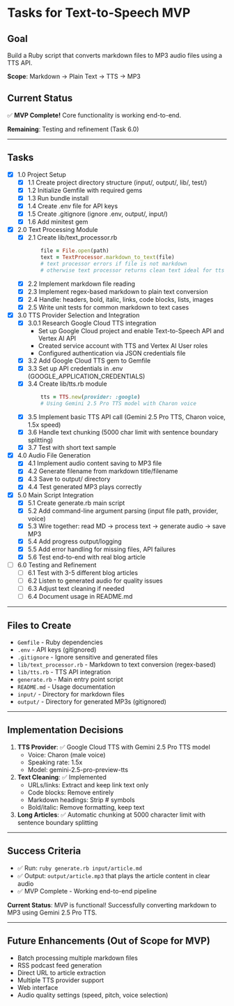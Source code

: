 # Tasks for Text-to-Speech MVP

## Goal
Build a Ruby script that converts markdown files to MP3 audio files using a TTS API.

**Scope**: Markdown → Plain Text → TTS → MP3

## Current Status
✅ **MVP Complete!** Core functionality is working end-to-end.

**Remaining**: Testing and refinement (Task 6.0)

---

## Tasks

- [x] 1.0 Project Setup
  - [x] 1.1 Create project directory structure (input/, output/, lib/, test/)
  - [x] 1.2 Initialize Gemfile with required gems
  - [x] 1.3 Run bundle install
  - [x] 1.4 Create .env file for API keys
  - [x] 1.5 Create .gitignore (ignore .env, output/, input/)
  - [x] 1.6 Add minitest gem

- [x] 2.0 Text Processing Module
  - [x] 2.1 Create lib/text_processor.rb
    ```ruby
        file = File.open(path)
        text = TextProcessor.markdown_to_text(file)
        # text processor errors if file is not markdown
        # otherwise text processor returns clean text ideal for tts API call
    ```
  - [x] 2.2 Implement markdown file reading
  - [x] 2.3 Implement regex-based markdown to plain text conversion
  - [x] 2.4 Handle: headers, bold, italic, links, code blocks, lists, images
  - [x] 2.5 Write unit tests for common markdown to text cases

- [x] 3.0 TTS Provider Selection and Integration
  - [x] 3.0.1 Research Google Cloud TTS integration
    - Set up Google Cloud project and enable Text-to-Speech API and Vertex AI API
    - Created service account with TTS and Vertex AI User roles
    - Configured authentication via JSON credentials file
  - [x] 3.2 Add Google Cloud TTS gem to Gemfile
  - [x] 3.3 Set up API credentials in .env (GOOGLE_APPLICATION_CREDENTIALS)
  - [x] 3.4 Create lib/tts.rb module
    ```ruby
        tts = TTS.new(provider: :google)
        # Using Gemini 2.5 Pro TTS model with Charon voice
    ```
  - [x] 3.5 Implement basic TTS API call (Gemini 2.5 Pro TTS, Charon voice, 1.5x speed)
  - [x] 3.6 Handle text chunking (5000 char limit with sentence boundary splitting)
  - [x] 3.7 Test with short text sample

- [x] 4.0 Audio File Generation
  - [x] 4.1 Implement audio content saving to MP3 file
  - [x] 4.2 Generate filename from markdown title/filename
  - [x] 4.3 Save to output/ directory
  - [x] 4.4 Test generated MP3 plays correctly

- [x] 5.0 Main Script Integration
  - [x] 5.1 Create generate.rb main script
  - [x] 5.2 Add command-line argument parsing (input file path, provider, voice)
  - [x] 5.3 Wire together: read MD → process text → generate audio → save MP3
  - [x] 5.4 Add progress output/logging
  - [x] 5.5 Add error handling for missing files, API failures
  - [x] 5.6 Test end-to-end with real blog article

- [ ] 6.0 Testing and Refinement
  - [ ] 6.1 Test with 3-5 different blog articles
  - [ ] 6.2 Listen to generated audio for quality issues
  - [ ] 6.3 Adjust text cleaning if needed
  - [ ] 6.4 Document usage in README.md

---

## Files to Create

- `Gemfile` - Ruby dependencies
- `.env` - API keys (gitignored)
- `.gitignore` - Ignore sensitive and generated files
- `lib/text_processor.rb` - Markdown to text conversion (regex-based)
- `lib/tts.rb` - TTS API integration
- `generate.rb` - Main entry point script
- `README.md` - Usage documentation
- `input/` - Directory for markdown files
- `output/` - Directory for generated MP3s (gitignored)

---

## Implementation Decisions

1. **TTS Provider**: ✅ Google Cloud TTS with Gemini 2.5 Pro TTS model
   - Voice: Charon (male voice)
   - Speaking rate: 1.5x
   - Model: gemini-2.5-pro-preview-tts
2. **Text Cleaning**: ✅ Implemented
   - URLs/links: Extract and keep link text only
   - Code blocks: Remove entirely
   - Markdown headings: Strip # symbols
   - Bold/italic: Remove formatting, keep text
3. **Long Articles**: ✅ Automatic chunking at 5000 character limit with sentence boundary splitting

---

## Success Criteria

- ✅ Run: `ruby generate.rb input/article.md`
- ✅ Output: `output/article.mp3` that plays the article content in clear audio
- ✅ MVP Complete - Working end-to-end pipeline

**Current Status**: MVP is functional! Successfully converting markdown to MP3 using Gemini 2.5 Pro TTS.

---

## Future Enhancements (Out of Scope for MVP)

- Batch processing multiple markdown files
- RSS podcast feed generation
- Direct URL to article extraction
- Multiple TTS provider support
- Web interface
- Audio quality settings (speed, pitch, voice selection)
